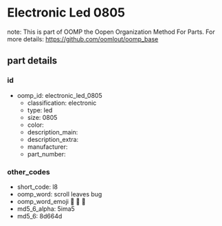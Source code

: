 # Electronic Led 0805  

note: This is part of OOMP the Oopen Organization Method For Parts. For more details: https://github.com/oomlout/oomp_base

##  part details





### id
* oomp_id: electronic_led_0805
  * classification: electronic
  * type: led
  * size: 0805
  * color: 
  * description_main: 
  * description_extra: 
  * manufacturer: 
  * part_number: 

### other_codes
* short_code: l8
* oomp_word: scroll leaves bug
* oomp_word_emoji :scroll: :leaves: :bug:
* md5_6_alpha: 5ima5
* md5_6: 8d664d